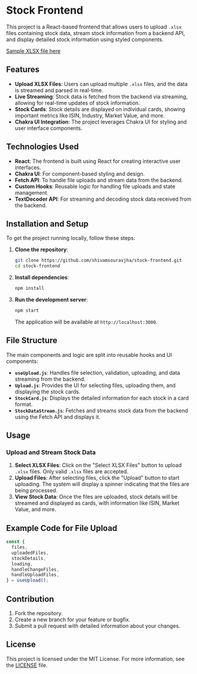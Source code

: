
# Stock Frontend

This project is a React-based frontend that allows users to upload `.xlsx` files containing stock data, stream stock information from a backend API, and display detailed stock information using styled components.

[Sample XLSX file here](https://github.com/shivamsouravjha/stock-frontend/blob/master/dsp-tax-saver-fund.xlsx)

## Features

- **Upload XLSX Files**: Users can upload multiple `.xlsx` files, and the data is streamed and parsed in real-time.
- **Live Streaming**: Stock data is fetched from the backend via streaming, allowing for real-time updates of stock information.
- **Stock Cards**: Stock details are displayed on individual cards, showing important metrics like ISIN, Industry, Market Value, and more.
- **Chakra UI Integration**: The project leverages Chakra UI for styling and user interface components.

## Technologies Used

- **React**: The frontend is built using React for creating interactive user interfaces.
- **Chakra UI**: For component-based styling and design.
- **Fetch API**: To handle file uploads and stream data from the backend.
- **Custom Hooks**: Reusable logic for handling file uploads and state management.
- **TextDecoder API**: For streaming and decoding stock data received from the backend.

## Installation and Setup

To get the project running locally, follow these steps:

1. **Clone the repository**:
   ```bash
   git clone https://github.com/shivamsouravjha/stock-frontend.git
   cd stock-frontend
   ```

2. **Install dependencies**:
   ```bash
   npm install
   ```

3. **Run the development server**:
   ```bash
   npm start
   ```

   The application will be available at `http://localhost:3000`.

## File Structure

The main components and logic are split into reusable hooks and UI components:

- **`useUpload.js`**: Handles file selection, validation, uploading, and data streaming from the backend.
- **`Upload.js`**: Provides the UI for selecting files, uploading them, and displaying the stock cards.
- **`StockCard.js`**: Displays the detailed information for each stock in a card format.
- **`StockDataStream.js`**: Fetches and streams stock data from the backend using the Fetch API and displays it.

## Usage

### Upload and Stream Stock Data

1. **Select XLSX Files**: Click on the "Select XLSX Files" button to upload `.xlsx` files. Only valid `.xlsx` files are accepted.
2. **Upload Files**: After selecting files, click the "Upload" button to start uploading. The system will display a spinner indicating that the files are being processed.
3. **View Stock Data**: Once the files are uploaded, stock details will be streamed and displayed as cards, with information like ISIN, Market Value, and more.

## Example Code for File Upload

```javascript
const {
  files,
  uploadedFiles,
  stockDetails,
  loading,
  handleChangeFiles,
  handleUploadFiles,
} = useUpload();
```

## Contribution

1. Fork the repository.
2. Create a new branch for your feature or bugfix.
3. Submit a pull request with detailed information about your changes.

## License

This project is licensed under the MIT License. For more information, see the [LICENSE](LICENSE) file.
